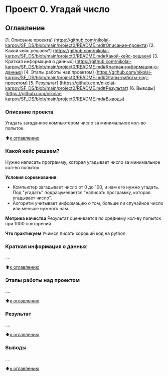 # Проект 0. Угадай число

## Оглавление
[1. Описание проекта] (https://github.com/nikolai-karpov/SF_DS/blob/main/project0/README.md#Описание-проекта)
[2. Какой кейс решаем?] (https://github.com/nikolai-karpov/SF_DS/blob/main/project0/README.md#Какой-кейс-решаем)
[3. Краткая информация о данных] (https://github.com/nikolai-karpov/SF_DS/blob/main/project0/README.md#Краткая-информация-о-данных)
[4. Этапы работы над проектом] (https://github.com/nikolai-karpov/SF_DS/blob/main/project0/README.md#Этапы-работы-над-проектом)
[5. Результат] (https://github.com/nikolai-karpov/SF_DS/blob/main/project0/README.md#Результат)
[6. Выводы] (https://github.com/nikolai-karpov/SF_DS/blob/main/project0/README.md#Выводы)

### Описание проекта
Угадать загаданное компьютером число за минимальное кол-во попыток.

:arrow_up:[к оглавлению](https://github.com/nikolai-karpov/SF_DS/blob/main/project0/README.md#Оглавление)


### Какой кейс решаем?
Нужно написать программу, которая угадывает число за минимальное кол-во попыток

**Условия соревнования:**
- Компьютер загадывает число от 0 до 100, и нам его нужно угадать. Под "угадать" подразумевается "написать программу, которая угадывает число".
- Аогоритм учитывает информацию о том, больше ли случайное число или меньше нужного нам.

**Метрика качества**
Результат оценивается по среднему кол-ву попыток при 1000 повторений

**Что практикуем**
Учимся писать хороший код на python


### Краткая информация о данных
....

:arrow_up:[к оглавлению](https://github.com/nikolai-karpov/SF_DS/blob/main/project0/README.md#Оглавление)

### Этапы работы над проектом
....

:arrow_up:[к оглавлению](https://github.com/nikolai-karpov/SF_DS/blob/main/project0/README.md#Оглавление)

### Результат
....

:arrow_up:[к оглавлению](https://github.com/nikolai-karpov/SF_DS/blob/main/project0/README.md#Оглавление)

### Выводы
....

:arrow_up:[к оглавлению](https://github.com/nikolai-karpov/SF_DS/blob/main/project0/README.md#Оглавление)